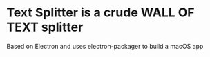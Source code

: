# Text Splitter is a crude WALL OF TEXT splitter

Based on Electron and uses electron-packager to build a macOS app
